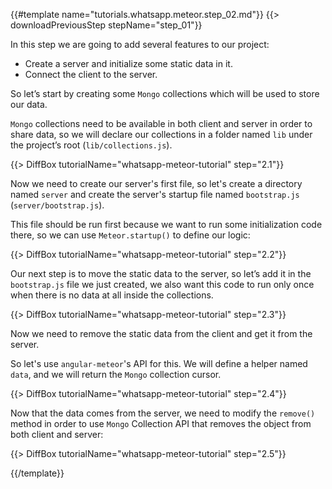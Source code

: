 {{#template name="tutorials.whatsapp.meteor.step_02.md"}}
{{> downloadPreviousStep stepName="step_01"}}

In this step we are going to add several features to our project:

* Create a server and initialize some static data in it.
* Connect the client to the server.

So let’s start by creating some `Mongo` collections which will be used to store our data.

`Mongo` collections need to be available in both client and server in order to share data, so we will declare our collections in a folder named `lib` under the project’s root (`lib/collections.js`).

{{> DiffBox tutorialName="whatsapp-meteor-tutorial" step="2.1"}}

Now we need to create our server's first file, so let's create a directory named `server` and create the server's startup file named `bootstrap.js` (`server/bootstrap.js`).

This file should be run first because we want to run some initialization code there, so we can use `Meteor.startup()` to define our logic:

{{> DiffBox tutorialName="whatsapp-meteor-tutorial" step="2.2"}}

Our next step is to move the static data to the server, so let’s add it in the `bootstrap.js` file we just created, we also want this code to run only once when there is no data at all inside the collections.

{{> DiffBox tutorialName="whatsapp-meteor-tutorial" step="2.3"}}

Now we need to remove the static data from the client and get it from the server.

So let's use `angular-meteor`'s API for this. We will define a helper named `data`, and we will return the `Mongo` collection cursor.

{{> DiffBox tutorialName="whatsapp-meteor-tutorial" step="2.4"}}

Now that the data comes from the server, we need to modify the `remove()` method in order to use `Mongo` Collection API that removes the object from both client and server:

{{> DiffBox tutorialName="whatsapp-meteor-tutorial" step="2.5"}}


{{/template}}
